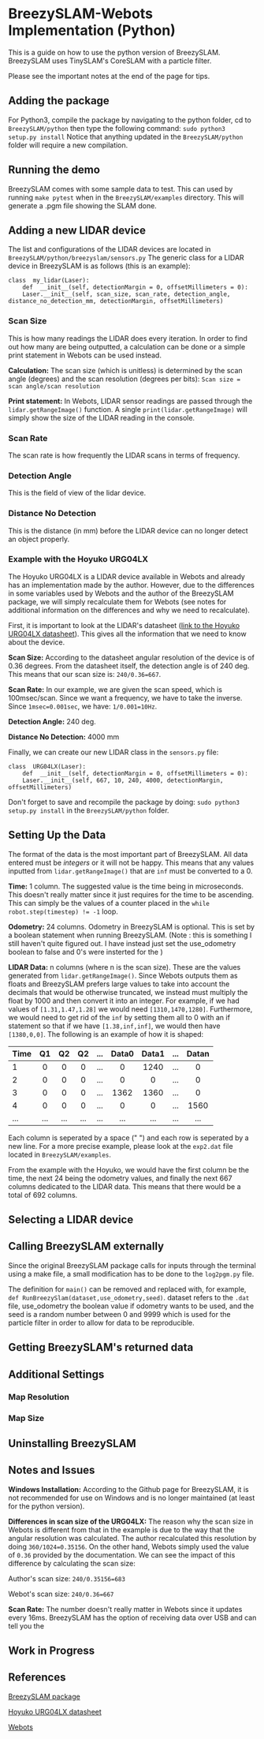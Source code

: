 ﻿# BreezySLAM-Webots Implementation (Python)
This is a guide on how to use the python version of BreezySLAM. BreezySLAM uses TinySLAM's CoreSLAM with a particle filter.

Please see the important notes at the end of the page for tips.
## Adding the package
For Python3, compile the package by navigating to the python folder, cd to `BreezySLAM/python` then type the following command:
`sudo python3 setup.py install`
Notice that anything updated in the  `BreezySLAM/python`  folder will require a new compilation.
## Running the demo
BreezySLAM comes with some sample data to test. This can used by running `make pytest` when in the  `BreezySLAM/examples` directory. This will generate a .pgm file showing the SLAM done.
## Adding a new LIDAR device
The list and configurations of the LIDAR devices are located in `BreezySLAM/python/breezyslam/sensors.py`
The generic class for a LIDAR device in BreezySLAM is as follows (this is an example):
```` 
class  my_lidar(Laser):
	def  __init__(self, detectionMargin = 0, offsetMillimeters = 0):
	Laser.__init__(self, scan_size, scan_rate, detection_angle, distance_no_detection_mm, detectionMargin, offsetMillimeters)
````
### Scan Size
This is how many readings the LIDAR does every iteration. In order to find out how many are being outputted, a calculation can be done or a simple print statement in Webots can be used instead.

**Calculation:**
The scan size (which is unitless) is determined by the scan angle (degrees) and the scan resolution (degrees per bits): `Scan size = scan angle/scan resolution`

**Print statement:**
In Webots, LIDAR sensor readings are passed through the `lidar.getRangeImage()` function. A single `print(lidar.getRangeImage)` will simply show the size of the LIDAR reading in the console.
### Scan Rate
The scan rate is how frequently the LIDAR scans in terms of frequency.
### Detection Angle
This is the field of view of the lidar device.
### Distance No Detection
This is the distance (in mm) before the LIDAR device can no longer detect an object properly.
### Example with the Hoyuko URG04LX
The Hoyuko URG04LX is a LIDAR device available in Webots and already has an implementation made by the author. However, due to the differences in some variables used by Webots and the author of the BreezySLAM package, we will simply recalculate them for Webots (see notes for additional information on the differences and why we need to recalculate).

First, it is important to look at the LIDAR's datasheet ([link to the Hoyuko URG04LX datasheet](https://www.hokuyo-aut.jp/dl/Specifications_URG-04LX_1513063395.pdf)). This gives all the information that we need to know about the device.

**Scan Size:** According to the datasheet angular resolution of the device is of 0.36 degrees.
From the datasheet itself, the detection angle is of 240 deg. This means that our scan size is: `240/0.36=667`.

**Scan Rate:** In our example, we are given the scan speed, which is 100msec/scan. Since we want a frequency, we have to take the inverse. Since `1msec=0.001sec`, we have: `1/0.001=10Hz`.

**Detection Angle:** 240 deg.

**Distance No Detection:** 4000 mm

Finally, we can create our new LIDAR class in the `sensors.py` file:
```` 
class  URG04LX(Laser):
	def  __init__(self, detectionMargin = 0, offsetMillimeters = 0):
	Laser.__init__(self, 667, 10, 240, 4000, detectionMargin, offsetMillimeters)
````
Don't forget to save and recompile the package by doing: `sudo python3 setup.py install` in the `BreezySLAM/python` folder.
## Setting Up the Data
The format of the data is the most important part of BreezySLAM. All data entered must be _integers_ or it will not be happy. This means that any values inputted from `lidar.getRangeImage()` that are `inf` must be converted to a 0.

**Time:** 1 column. The suggested value is the time being in microseconds. This doesn't really matter since it just requires for the time to be ascending. This can simply be the values of a counter placed in the `while robot.step(timestep) != -1` loop.

**Odometry:** 24 columns. Odometry in BreezySLAM is optional. This is set by a boolean statement when running BreezySLAM. (Note : this is something I still haven't quite figured out. I have instead just set the use_odometry boolean to false and 0's were insterted for the )

**LIDAR Data:** n columns (where n is the scan size). These are the values generated from `lidar.getRangeImage()`. Since Webots outputs them as floats and BreezySLAM prefers large values to take into account the decimals that would be otherwise truncated, we instead must multiply the  float by 1000 and then convert it into an integer. For example, if we had values of `[1.31,1.47,1.28]` we would need `[1310,1470,1280]`. Furthermore, we would need to get rid of the `inf` by setting them all to 0 with an if statement so that if we have `[1.38,inf,inf]`, we would then have `[1380,0,0]`.
The following is an example of how it is shaped:

| Time | Q1| Q2| Q2|...|Data0|Data1|...|Datan|
| ---- |:-:|:-:|:-:| :-:| :-:| :-:|  :-:|  :-:| 
| 1    | 0| 0  |0  | ...| 0  | 1240| ...|0
| 2    | 0| 0  |0  | ...| 0  | 0| ...|0
| 3    | 0| 0  |0  | ...| 1362  | 1360| ...|0
| 4  | 0| 0  |0  | ...| 0  | 0| ...|1560
| ...  | ...| ...  |...  | ...| ...  |...| ...|...

Each column is seperated by a space (" ") and each row is seperated by a new line.
For a more precise example, please look at the `exp2.dat` file located in `BreezySLAM/examples`.

From the example with the Hoyuko, we would have the first column be the time, the next 24 being the odometry values, and finally the next 667 columns dedicated to the LIDAR data. This means that there would be a total of 692 columns.
## Selecting a LIDAR device
## Calling BreezySLAM externally
Since the original BreezySLAM package calls for inputs through the terminal using a make file, a small modification has to be done to the `log2pgm.py` file.

The definition for `main()` can be removed and replaced with, for example, `def RunBreezySlam(dataset,use_odometry,seed)`. dataset refers to the `.dat` file,  use_odometry the boolean value if odometry wants to be used, and the seed is a random number between 0 and 9999 which is used for the particle filter in order to allow for data to be reproducible.
## Getting BreezySLAM's returned data
 
## Additional Settings
### Map Resolution
### Map Size
## Uninstalling BreezySLAM


##  Notes and Issues
**Windows Installation:** According to the Github page for BreezySLAM, it is not recommended for use on Windows and is no longer maintained (at least for the python version).

**Differences in scan size of the URG04LX:** The reason why the scan size in Webots is different from that in the example is due to the way that the angular resolution was calculated. The author recalculated this resolution by doing `360/1024=0.35156`. On the other hand, Webots simply used the value of `0.36` provided by the documentation. We can see the impact of this difference by calculating the scan size:

Author's scan size: `240/0.35156=683`

Webot's scan size: `240/0.36=667`

**Scan Rate:** The number doesn't really matter in Webots since it updates every 16ms. BreezySLAM has the option of receiving data over USB and can tell you the 
##  Work in Progress

##  References
[BreezySLAM package](https://github.com/simondlevy/BreezySLAM)

[Hoyuko URG04LX datasheet](https://www.hokuyo-aut.jp/dl/Specifications_URG-04LX_1513063395.pdf)

[Webots](https://cyberbotics.com/)
